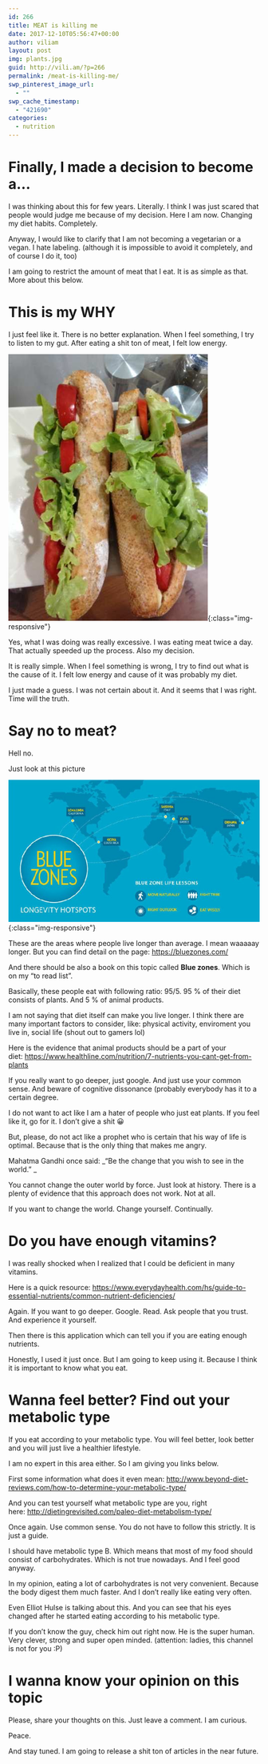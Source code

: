 ```yaml
---
id: 266
title: MEAT is killing me
date: 2017-12-10T05:56:47+00:00
author: viliam
layout: post
img: plants.jpg
guid: http://vili.am/?p=266
permalink: /meat-is-killing-me/
swp_pinterest_image_url:
  - ""
swp_cache_timestamp:
  - "421690"
categories:
  - nutrition
---
```

# Finally, I made a decision to become a&#8230;

I was thinking about this for few years. Literally. I think I was just scared that people would judge me because of my decision. Here I am now. Changing my diet habits. Completely.

Anyway, I would like to clarify that I am not becoming a vegetarian or a vegan. I hate labeling. (although it is impossible to avoid it completely, and of course I do it, too)

I am going to restrict the amount of meat that I eat. It is as simple as that. More about this below.

# This is my WHY

I just feel like it. There is no better explanation. When I feel something, I try to listen to my gut. After eating a shit ton of meat, I felt low energy.

![Just look at this tasty baguette](/images/2017/12/baguette01.jpg){:class="img-responsive"}

Yes, what I was doing was really excessive. I was eating meat twice a day. That actually speeded up the process. Also my decision.

It is really simple. When I feel something is wrong, I try to find out what is the cause of it. I felt low energy and cause of it was probably my diet.

I just made a guess. I was not certain about it. And it seems that I was right. Time will the truth.

# Say no to meat?

Hell no.

Just look at this picture

![Blue zones diet](/images/2017/12/blue-zones01.jpg){:class="img-responsive"}

These are the areas where people live longer than average. I mean waaaaay longer. But you can find detail on the page: https://bluezones.com/

And there should be also a book on this topic called **Blue zones**. Which is on my &#8220;to read list&#8221;.

Basically, these people eat with following ratio: 95/5. 95 % of their diet consists of plants. And 5 % of animal products.

I am not saying that diet itself can make you live longer. I think there are many important factors to consider, like: physical activity, enviroment you live in, social life (shout out to gamers lol)

Here is the evidence that animal products should be a part of your diet: https://www.healthline.com/nutrition/7-nutrients-you-cant-get-from-plants

If you really want to go deeper, just google. And just use your common sense. And beware of cognitive dissonance (probably everybody has it to a certain degree.

I do not want to act like I am a hater of people who just eat plants. If you feel like it, go for it. I don&#8217;t give a shit 😀

But, please, do not act like a prophet who is certain that his way of life is optimal. Because that is the only thing that makes me angry.

Mahatma Gandhi once said: _&#8220;Be the change that you wish to see in the world.&#8221; _

You cannot change the outer world by force. Just look at history. There is a plenty of evidence that this approach does not work. Not at all.

If you want to change the world. Change yourself. Continually.

# Do you have enough vitamins?

I was really shocked when I realized that I could be deficient in many vitamins.

Here is a quick resource: https://www.everydayhealth.com/hs/guide-to-essential-nutrients/common-nutrient-deficiencies/

Again. If you want to go deeper. Google. Read. Ask people that you trust. And experience it yourself.

Then there is this application which can tell you if you are eating enough nutrients.

Honestly, I used it just once. But I am going to keep using it. Because I think it is important to know what you eat.

# Wanna feel better? Find out your metabolic type

If you eat according to your metabolic type. You will feel better, look better and you will just live a healthier lifestyle.

I am no expert in this area either. So I am giving you links below.

First some information what does it even mean: http://www.beyond-diet-reviews.com/how-to-determine-your-metabolic-type/

And you can test yourself what metabolic type are you, right here: http://dietingrevisited.com/paleo-diet-metabolism-type/

Once again. Use common sense. You do not have to follow this strictly. It is just a guide.

I should have metabolic type B. Which means that most of my food should consist of carbohydrates. Which is not true nowadays. And I feel good anyway.

In my opinion, eating a lot of carbohydrates is not very convenient. Because the body digest them much faster. And I don&#8217;t really like eating very often.

Even Elliot Hulse is talking about this. And you can see that his eyes changed after he started eating according to his metabolic type.

If you don&#8217;t know the guy, check him out right now. He is the super human. Very clever, strong and super open minded. (attention: ladies, this channel is not for you :P)

# I wanna know your opinion on this topic

Please, share your thoughts on this. Just leave a comment. I am curious.

Peace.

And stay tuned. I am going to release a shit ton of articles in the near future.
